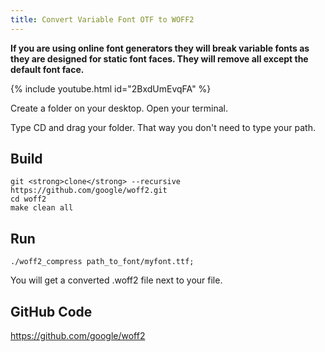 ```yaml
---
title: Convert Variable Font OTF to WOFF2
---
```


**If you are using online font generators they will break variable fonts as they are designed for static font faces. They will remove all except the default font face.**

{% include youtube.html id="2BxdUmEvqFA" %}

Create a folder on your desktop. Open your terminal.

Type CD and drag your folder. That way you don't need to type your path.

## Build

```
git <strong>clone</strong> --recursive https://github.com/google/woff2.git
cd woff2
make clean all
```

## Run

```
./woff2_compress path_to_font/myfont.ttf;
```

You will get a converted .woff2 file next to your file.

## GitHub Code

https://github.com/google/woff2

